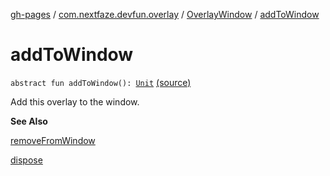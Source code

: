 [gh-pages](../../index.md) / [com.nextfaze.devfun.overlay](../index.md) / [OverlayWindow](index.md) / [addToWindow](./add-to-window.md)

# addToWindow

`abstract fun addToWindow(): `[`Unit`](https://kotlinlang.org/api/latest/jvm/stdlib/kotlin/-unit/index.html) [(source)](https://github.com/NextFaze/dev-fun/tree/master/devfun/src/main/java/com/nextfaze/devfun/overlay/OverlayWindow.kt#L117)

Add this overlay to the window.

**See Also**

[removeFromWindow](remove-from-window.md)

[dispose](dispose.md)

